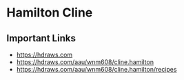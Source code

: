 # Hamilton Cline

## Important Links

- https://hdraws.com
- https://hdraws.com/aau/wnm608/cline.hamilton
- https://hdraws.com/aau/wnm608/cline.hamilton/recipes